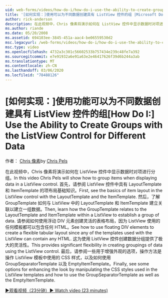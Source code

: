 ```yaml
---
uid: web-forms/videos/how-do-i/how-do-i-use-the-ability-to-create-groups-with-the-listview-control-for-different-data
title: '[如何实现：]使用可以为不同数据创建具有 ListView 控件的组 |Microsoft Docs'
author: rick-anderson
description: 在此视频中，Chris 像素将演示如何在 ListView 控件中显示数据时对项进行分组。 首先，请参阅 ListView 源代码中项布局的基本知识 。
ms.author: riande
ms.date: 05/20/2008
ms.assetid: 694103ee-3845-451a-aac4-be06559530d2
msc.legacyurl: /web-forms/videos/how-do-i/how-do-i-use-the-ability-to-create-groups-with-the-listview-control-for-different-data
msc.type: video
ms.openlocfilehash: 4732a3c301c56602533b757434e239c48fe7a392
ms.sourcegitcommit: e7e91932a6e91a63e2e46417626f39d6b244a3ab
ms.translationtype: MT
ms.contentlocale: zh-CN
ms.lasthandoff: 03/06/2020
ms.locfileid: "78488126"
---
```

# <a name="how-do-i-use-the-ability-to-create-groups-with-the-listview-control-for-different-data"></a><span data-ttu-id="d8330-104">[如何实现：]使用功能可以为不同数据创建具有 ListView 控件的组</span><span class="sxs-lookup"><span data-stu-id="d8330-104">[How Do I:] Use the Ability to Create Groups with the ListView Control for Different Data</span></span>

<span data-ttu-id="d8330-105">作者： [Chris 像素](https://twitter.com/chrispels)</span><span class="sxs-lookup"><span data-stu-id="d8330-105">by [Chris Pels](https://twitter.com/chrispels)</span></span>

<span data-ttu-id="d8330-106">在此视频中，Chris 像素将演示如何在 ListView 控件中显示数据时对项进行分组。</span><span class="sxs-lookup"><span data-stu-id="d8330-106">In this video Chris Pels will show how to group items when displaying data in a ListView control.</span></span> <span data-ttu-id="d8330-107">首先，请参阅 ListView 控件中具有 LayoutTemplate 和 ItemTemplate 的项布局基础知识。</span><span class="sxs-lookup"><span data-stu-id="d8330-107">First, see the basics of item layout in the ListView control with the LayoutTemplate and the ItemTemplate.</span></span> <span data-ttu-id="d8330-108">然后，了解 GroupTemplate 如何与 ListView 中的 LayoutTemplate 和 ItemTemplate 建立关联以建立一组数据。</span><span class="sxs-lookup"><span data-stu-id="d8330-108">Then, learn how the GroupTemplate relates to the LayoutTemplate and ItemTemplate within a ListView to establish a group of data.</span></span> <span data-ttu-id="d8330-109">请参阅如何使用浮动 DIV 元素创建灵活的表格布局，因为 ListView 使用的任何模板都可以包含任何 HTML。</span><span class="sxs-lookup"><span data-stu-id="d8330-109">See how to use floating DIV elements to create a flexible tabular layout since any of the templates used with the ListView can contain any HTML.</span></span> <span data-ttu-id="d8330-110">这为使用 ListView 控件创建数据分组提供了极大的灵活性。</span><span class="sxs-lookup"><span data-stu-id="d8330-110">This provides significant flexibility in creating groupings of data using the ListView control.</span></span> <span data-ttu-id="d8330-111">最后，请参阅一些用于增强外观的选项，操作方法是操作 ListView 模板中使用的 CSS 样式，以及如何使用 GroupSeparatorTemplate 以及 EmptyItemTemplate。</span><span class="sxs-lookup"><span data-stu-id="d8330-111">Finally, see some options for enhancing the look by manipulating the CSS styles used in the ListView templates and how to use the GroupSeparatorTemplate as well as the EmptyItemTemplate.</span></span>

[<span data-ttu-id="d8330-112">&#9654;观看视频（23分钟）</span><span class="sxs-lookup"><span data-stu-id="d8330-112">&#9654; Watch video (23 minutes)</span></span>](https://channel9.msdn.com/Blogs/ASP-NET-Site-Videos/how-do-i-use-the-ability-to-create-groups-with-the-listview-control-for-different-data)
